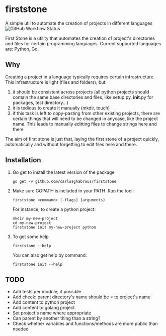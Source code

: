# firststone
A simple util to automate the creation of projects in different languages
![GitHub Workflow Status](https://img.shields.io/github/workflow/status/carlosghabrous/firststone/Go)

First Stone is a utility that automates the creation of project's directories and files for certain programming languages. 
Current supported languages are: Python, Go. 
    
## Why
Creating a project in a language typically requires certain infrastructure. This infrastructure is light (files and folders), but: 
1. it should be consistent across projects (all python projects should contain the same base directories and files, like setup.py, __init__.py for packages, test directory...)
2. it is tedious to create it manually (mkdir, touch)
3. if this task is left to copy-pasting from other existing projects, there are certain things that will need to be changed in anycase, like the project name. This leads to 
manually editting files to change strings here and there

The aim of first stone is just that, laying the first stone of a project quickly, automatically and without forgetting to edit files here and there. 

## Installation
1. Go get to install the latest version of the package
    ```
    go get -v github.com/carlosghabrous/firststone
    ```

2. Make sure GOPATH is included in your PATH. Run the tool: 
    ```
    firststone <command> [-flags] [arguments]
    ```

    For instance, to create a python project:
    ```
    mkdir my-new-project
    cd my-new-project
    firststone init my-new-project python
    ```

3. To get some help
    ```
    firststone --help
    ```

    You can also get help by command:
    ```
    firststone init --help
    ```

## TODO
* Add tests per module, if possible
* Add check: parent directory's name should be = to project's name
* Add content to python project
* Add content to golang project 
* Set project's name where appropriate 
* Can parent by another thing than a string?
* Check whether variables and functions/methods are more public than needed
